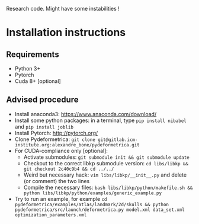 Research code. Might have some instabilities !

# Installation instructions

## Requirements

- Python 3+
- Pytorch
- Cuda 8+ [optional]

## Advised procedure

- Install anaconda3: https://www.anaconda.com/download/
- Install some python packages: in a terminal, type `pip install nibabel` and `pip install joblib`
- Install Pytorch: http://pytorch.org/
- Clone Pydeformetrica: `git clone git@gitlab.icm-institute.org:alexandre_bone/pydeformetrica.git`
- For CUDA-compliance only [optional]:
    - Activate submodules: `git submodule init && git submodule update`
    - Checkout to the correct libkp submodule version: `cd libs/libkp && git checkout 2c40c9b4 && cd ../../`
    - Weird but necessary hack: `vim libs/libkp/__init__.py` and delete (or comment) the two lines
    - Compile the necessary files: `bash libs/libkp/python/makefile.sh && python libs/libkp/python/examples/generic_example.py`
- Try to run an example, for example `cd pydeformetrica/examples/atlas/landmark/2d/skulls && python pydeformetrica/src/launch/deformetrica.py model.xml data_set.xml optimization_parameters.xml`
